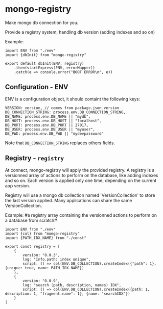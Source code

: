 # mongo-registry

Make mongo db connection for you.

Provide a registry system, handling db version (adding indexes and so on)

Example:

```
import ENV from "./env"
import {dbInit} from "mongo-registry"

export default dbInit(ENV, registry)
    .then(startExpress(ENV, errorMapper))
    .catch(e => console.error("BOOT ERROR\n", e))
```

## Configuration - ENV
ENV is a configuration object, it should containt the following keys:

```
VERSION: version, // comes from package.json version
DB_CONNECTION_STRING: process.env.DB_CONNECTION_STRING,
DB_NAME: process.env.DB_NAME || "mydb",
DB_HOST: process.env.DB_HOST || "localhost",
DB_PORT: process.env.DB_PORT || 27017,
DB_USER: process.env.DB_USER || "myuser",
DB_PWD: process.env.DB_PWD || "mydevpassword"
```

Note that ```DB_CONNECTION_STRING``` replaces others fields.

## Registry - ```registry```
At connect, mongo-registry will apply the provided registry.
A registry is a versionned array of actions to perform on the database, like adding indexes and so on.
Each version is applied only one time, depending on the current app version.

Registry will use a mongo db collection named 'VersionCollection' to store the last version applied.
Many applications can share the same VersionCollection.


Example: #a registry array containing the versionned actions to perform on a database from scratch#

```
import ENV from "./env"
import {col} from "mongo-registry"
import {PATH_IDX_NAME} from "./const"

export const registry = [
    {
        version: "0.0.3",
        log: "Info.path: index unique",
        script: () => col(ENV.DB_COLLECTION).createIndex({"path": 1}, {unique: true, name: PATH_IDX_NAME})
    },
    {
        version: "0.0.9",
        log: "search (path, description, names) IDX",
        script: () => col(ENV.DB_COLLECTION).createIndex({path: 1, description: 1, "fragment.name": 1}, {name: "searchIDX"})
    }
]
```
